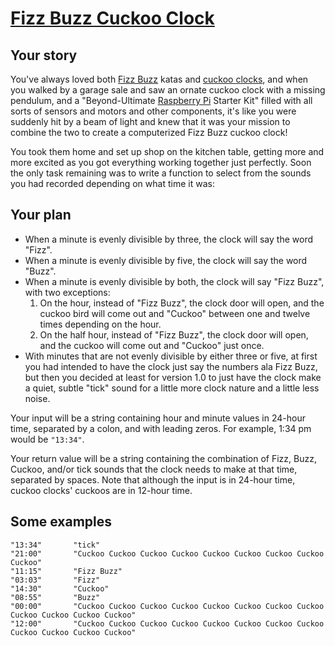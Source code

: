 # [Fizz Buzz Cuckoo Clock](https://www.codewars.com/kata/fizz-buzz-cuckoo-clock "https://www.codewars.com/kata/58485a43d750d23bad0000e6")

## Your story
You've always loved both <a href="https://en.wikipedia.org/wiki/Fizz_buzz">Fizz Buzz</a> katas and <a href="https://en.wikipedia.org/wiki/Cuckoo_clock">cuckoo clocks</a>, and when you walked by a garage sale and saw an ornate cuckoo clock with a missing pendulum, and a "Beyond-Ultimate <a href="https://en.wikipedia.org/wiki/Raspberry_Pi">Raspberry Pi</a> Starter Kit" filled with all sorts of sensors and motors and other components, it's like you were suddenly hit by a beam of light and knew that it was your mission to combine the two to create a computerized Fizz Buzz cuckoo clock!

You took them home and set up shop on the kitchen table, getting more and more excited as you got everything working together just perfectly. Soon the only task remaining was to write a function to select from the sounds you had recorded depending on what time it was:

## Your plan
* When a minute is evenly divisible by three, the clock will say the word "Fizz".
* When a minute is evenly divisible by five, the clock will say the word "Buzz".
* When a minute is evenly divisible by both, the clock will say "Fizz Buzz", with two exceptions:
  1. On the hour, instead of "Fizz Buzz", the clock door will open, and the cuckoo bird will come out and "Cuckoo" between one and twelve times depending on the hour.
  2. On the half hour, instead of "Fizz Buzz", the clock door will open, and the cuckoo will come out and "Cuckoo" just once. 
* With minutes that are not evenly divisible by either three or five, at first you had intended to have the clock just say the numbers ala Fizz Buzz, but then you decided at least for version 1.0 to just have the clock make a quiet, subtle "tick" sound for a little more clock nature and a little less noise.

Your input will be a string containing hour and minute values in 24-hour time, separated by a colon, and with leading zeros. For example, 1:34 pm would be `"13:34"`.

Your return value will be a string containing the combination of Fizz, Buzz, Cuckoo, and/or tick sounds that the clock needs to make at that time, separated by spaces. Note that although the input is in 24-hour time, cuckoo clocks' cuckoos are in 12-hour time. 

## Some examples
```
"13:34"       "tick"
"21:00"       "Cuckoo Cuckoo Cuckoo Cuckoo Cuckoo Cuckoo Cuckoo Cuckoo Cuckoo"
"11:15"       "Fizz Buzz"
"03:03"       "Fizz"
"14:30"       "Cuckoo"
"08:55"       "Buzz"
"00:00"       "Cuckoo Cuckoo Cuckoo Cuckoo Cuckoo Cuckoo Cuckoo Cuckoo Cuckoo Cuckoo Cuckoo Cuckoo"
"12:00"       "Cuckoo Cuckoo Cuckoo Cuckoo Cuckoo Cuckoo Cuckoo Cuckoo Cuckoo Cuckoo Cuckoo Cuckoo"
```